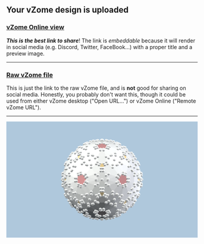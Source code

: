 ## Your vZome design is uploaded

### [vZome Online view][embed]

***This is the best link to share***!  The link is *embeddable* because it will render in social media (e.g. Discord, Twitter, FaceBook...) with a proper title and a preview image.

---

### [Raw vZome file][raw]

This is just the link to the raw vZome file, and is **not** good for
sharing on social media.
Honestly, you probably don't want this, though it could be used from either
vZome desktop ("Open URL...") or vZome Online ("Remote vZome URL").

---

![Image](<Octahederon-plus-twins-of-twins-of-twins-icosahedral.png>)


[embed]: <https://vzome.com/app/embed.py?url=https://raw.githubusercontent.com/John-Kostick/vzome-sharing/main/2021/12/03/13-54-44-Octahederon-plus-twins-of-twins-of-twins-icosahedral/Octahederon-plus-twins-of-twins-of-twins-icosahedral.vZome>
[raw]: <https://raw.githubusercontent.com/John-Kostick/vzome-sharing/main/2021/12/03/13-54-44-Octahederon-plus-twins-of-twins-of-twins-icosahedral/Octahederon-plus-twins-of-twins-of-twins-icosahedral.vZome>
